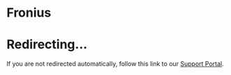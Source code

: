 # Fronius


<head>
  <meta httpEquiv="refresh" content="0; url=https://support.sourceful.energy/article/32-configure-modbus-tcp-fronius" />
</head>

# Redirecting...

If you are not redirected automatically, follow this link to our [Support Portal](https://support.sourceful.energy/article/32-configure-modbus-tcp-fronius).